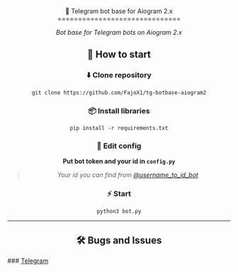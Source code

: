 <div align="center">
🤖 Telegram bot base for Aiogram 2.x
==============================

<i>Bot base for Telegram bots on Aiogram 2.x</i>

<h2>🚀 How to start</h2>

### ⬇️ Clone repository

<pre><code>git clone https://github.com/FajoX1/tg-botbase-aiogram2</code></pre>

### 📦 Install libraries

<pre><code>pip install -r requirements.txt</code></pre>

### 📃 Edit config

<b>Put bot token and your id in <code>config.py</code></b><br>
> <i>Your id you can find from <a href="https://t.me/username_to_id_bot">@username_to_id_bot</a></i>

### ⚡️ Start

<pre><code>python3 bot.py</code></pre>

<hr>

## 🛠 Bugs and Issues
</div>
### <a href="https://t.me/FajoX">Telegram</a>
